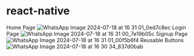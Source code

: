 # react-native
Home Page
![WhatsApp Image 2024-07-18 at 16 31 01_0ed7c8ec](https://github.com/user-attachments/assets/9224982a-fbb0-4677-8b99-04f02a945ccb)
Login Page
![WhatsApp Image 2024-07-18 at 16 31 00_7e19b05c](https://github.com/user-attachments/assets/55b88ba0-1f80-473b-913e-ee8b705a508e)
Signup Page
![WhatsApp Image 2024-07-18 at 16 31 01_00f5b6f4](https://github.com/user-attachments/assets/68160b36-1bab-4cea-80ec-de09c0557783)
Reusable Buttons
![WhatsApp Image 2024-07-18 at 16 30 34_837d0bab](https://github.com/user-attachments/assets/0a4deb2d-0109-4371-b796-8f7ae7d61e56)

